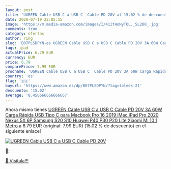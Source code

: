 ```yaml
---
layout: post
title: 'UGREEN Cable USB C a USB C  Cable PD 20V al 15.02 % de descuento'
date: 2020-07-19 22:05:15
image: 'https://m.media-amazon.com/images/I/41it4oNyTOL._SL200_.jpg'
comments: true
category: ofertas
author: ring
slug: 'B07PLSDPYN-es UGREEN Cable USB C a USB C Cable PD 20V 3A 60W Carga...'
tags: ipad
actualPrice: 6.79 EUR
currency: EUR
price: 6.79
comparePrice: 7.99 EUR
prodname: 'UGREEN Cable USB C a USB C  Cable PD 20V 3A 60W Carga Rápida USB Tipo C para Macbook Pro 16   2019  iMac  iPad Pro 2020  Nexus 5X 6P  Samsung S20 S10  Huawei P40 P30 P20 Lite  Xiaomi Mi 10  1 Metro '
country: 'es'
flag: '🇪🇸'
buyurl: 'https://www.amazon.es/dp/B07PLSDPYN/?tag=tolees-21'
descuento: '15.02'
average: '8.456666666666667'
---
```


Ahora mismo tienes [UGREEN Cable USB C a USB C  Cable PD 20V 3A 60W Carga Rápida USB Tipo C para Macbook Pro 16   2019  iMac  iPad Pro 2020  Nexus 5X 6P  Samsung S20 S10  Huawei P40 P30 P20 Lite  Xiaomi Mi 10  1 Metro ](https://www.amazon.es/dp/B07PLSDPYN/?tag=tolees-21) a 6.79 EUR (original: 7.99 EUR) (15.02 %  de descuento) en el siguiente enlace!

[![UGREEN Cable USB C a USB C  Cable PD 20V](https://m.media-amazon.com/images/I/41it4oNyTOL._SL200_.jpg)](https://www.amazon.es/dp/B07PLSDPYN/?tag=tolees-21)

🔎:


[🛒 Visítala!!!](https://www.amazon.es/dp/B07PLSDPYN/?tag=tolees-21)
